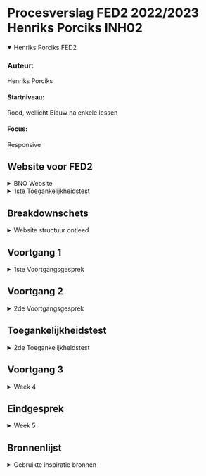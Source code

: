 # Procesverslag FED2 2022/2023 Henriks Porciks INH02

<details open>
<summary>Henriks Porciks FED2</summary>

### Auteur:
Henriks Porciks

#### Startniveau:
Rood, wellicht Blauw na enkele lessen

#### Focus:
Responsive 
</details>





## Website voor FED2

<details>
<summary>BNO Website</summary>

### BNO - Beroepsorganisatie Nederlandse Ontwerpers
 
Landingspagina + een Iteratie op Over Ons

#### Screenshot(s) van de BNO Landingspagina (small screen): 

<details><summary>BNO Home</summary>
 <img src="images/SCREENSHOT%20BNO%201.png" width="375px" alt="BNO Home Pagina Screenshot">
 <img src="images/SCREENSHOT%20BNO%202.png" width="375px" alt="BNO Home Pagina Screenshot">
 <img src="images/SCREENSHOT%20BNO%203.png" width="375px" alt="BNO Home Pagina Screenshot">
 <img src="images/SCREENSHOT%20BNO%204.png" width="375px" alt="BNO Home Pagina Screenshot">
</details>

 #### Screenshot(s) van de  BNO Over Ons (small screen):

<details><summary>BNO Over Ons</summary>
 <img src="images/BNO%20OVER%20ONS%20SCREENSHOT%201.png" width="375px" alt="BNO Over Ons Pagina Screenshot">
 <img src="images/BNO%20OVER%20ONS%20SCREENSHOT%202.png" width="375px" alt="BNO Over Ons Pagina Screenshot">
</details>
</details>

 <details>
<summary>1ste Toegankelijkheidstest</summary>

### Toegankelijkheidstest resultaten:

#### ADHD

Navigatie is slecht en moeizaam, zou beter sticky zijn
Text en typografie is voldoende groot
Er is weinig context aan het begin van de pagina


#### Tunnelvisie
Zoeken in menu levert soms te weinig contrast op

Text en typografie is groot, fijn
Menu items moeilijk te lezen
Van dichtbij is het goed te lezen
Muis vinden moeilijk met tunnelvisie
Externe dingen echt te klein niet leesbaar

#### Parkinson

Menu moeilijk is erg moeilijk, raakvlak is te klein
 
Knoppen en links zijn te klein en moeilijk te raken 
Actie binnen de site ligt diep begraven


#### Navigeren met TAB en Narrator

Skipt over headers
Geen focus state bij tabben 
Geen visuele feedback, men ziet niet waar men is, doordat de selctie is niet outlined
Geselecteerde foto niet zichtbaar
Geen foto ALT teksten
Outline soms onvolledig

#### IDEA
 Skip to main content met tab


#### Opgevallen
 
Darkmode afwezig

</details>
</details>



## Breakdownschets

<details>
<summary>Website structuur ontleed</summary>

### BNO Home Pagina 
<details><summary>Breakdownschets</summary><img src="images/BREAKDOWN%20SCHETS.png" width="375px" alt="Breakdown schets">
</details>

</details>





## Voortgang 1

<details>
<summary>1ste Voortgangsgesprek</summary>

### Stand van zaken
 
#### Ging goed
 
 - Semantische HTML
 - Gestructureerde HTML
 
#### Ging minder goed

 - De hoeveelheid code noodzakelijk voor deze website
 - Github werkend krijgen
 


### Agenda voor meeting

#### Henriks
- De vertaalslag van breakdownschets naar HTML

#### Giorgio
- Vertaalslag van breakdownschets naar HTML

#### Nathan
- HTML code
 
#### Jesse
- HTML code
- Breakdownschets

#### Emilio
-  Breakdownschets
 
 
### Verslag van meeting

- ARTICLE's naar UL's en LI's veranderen
- ALT image text niet vergeten
- Verder uitwerken


</details>





## Voortgang 2

<details>
<summary>2de Voortgangsgesprek</summary>


### Stand van zaken
 
#### Ging goed
 
 - Het maken van root colors 
 - Juiste font, font grottes overal toepassen
 
#### Ging minder goed

 - Veel moeite met flexbox en grid daadwerkelijk aan het werk te krijgen
 - Github werkt nog steeds niet
 
### Screenshot(s)
 
 


#### Agenda voor meeting

#### Henriks
 GRID en FLEXBOX, m.b.t responsiveness van bepaalde onderdelen van de website, het wilt niet lukken

#### Giorgio
 Ik wil alleen mijn HTML en CSS bespreken, vooral over de breakpoints en hoe je het goed responsive krijgt.

#### Nathan Stuger
 Afwezig
 
#### Jesse
 
 CSS en JS interactie




### Verslag van meeting

- Begin met kleinste variant van het grid eerst
- Voeg <h2> toe aan <section> zonder titel en gebruik display:none; in CSS

</details>





## Toegankelijkheidstest

<details>
<summary>2de Toegankelijkheidstest</summary>

### Bevindingen

#### Titel eerste bevinding
Hier korte omschrijving (met indien nodig een afbeelding)

Hier een omschrijving van hoe het opgelost kan worden (met indien nodig een afbeelding)


#### Titel tweede bevinding. 
Hier korte omschrijving (met indien nodig een afbeelding)

Hier een omschrijving van hoe het opgelost kan worden (met indien nodig een afbeelding)


#### Titel volgende bevinding. 
Hier korte omschrijving (met indien nodig een afbeelding)

Hier een omschrijving van hoe het opgelost kan worden (met indien nodig een afbeelding)


#### Titel nog een bevinding. 
Hier korte omschrijving (met indien nodig een afbeelding)

Hier een omschrijving van hoe het opgelost kan worden (met indien nodig een afbeelding)

</details>





## Voortgang 3

<details>
<summary>Week 4</summary>

### Stand van zaken

HTML en basis CSS ging goed, alles staat zo goed als, erg compleet

Responsive maken, menu verkeerd begonnen, eerst kleinste versie uitwerken en dan groter
Moeite met paddings
Volgorde met Flex gedaan, maar twijfels of ik toch niet GRID moet gebruiken


### Agenda voor meeting
 
#### Service plain
 
#### Jesse
- De CSS van de tweede pagina
- Wat JS 

#### Emilio
- Footer: CSS - Label & Input
- Animeren Button
 
#### Responsive 
 
#### Giorgio
- Responsiveness

#### Henriks
- Media queries
- Onverwachte spacing/padding/margin
- Twee losse CSS bestanden
- Javascript gedrag, menu niet overlay, maar content push-down


### Verslag van meeting
hier na afloop snel de uitkomsten van de meeting vastleggen

- Margins aanpassen
- CSS Remedy toepassen

</details>





## Eindgesprek

<details>
<summary>Week 5</summary>

### Stand van zaken
 
#### Ging goed
 
#### Ging minder goed

### Screenshot(s)

</details>





## Bronnenlijst

<details>
<summary>Gebruikte inspiratie bronnen</summary>

### Sanne's CodePen

#### Uitklap menu
 https://codepen.io/shooft/pen/NWMeKWy 
#### Uitklap floep floep menu
 https://codepen.io/shooft/pen/abGKMje
#### Brede section voor Henriks
 https://codepen.io/shooft/pen/MWXKXEr
 
 ### CSS Tricks
 
#### Skip to main content 
https://css-tricks.com/how-to-create-a-skip-to-content-link/

</details>
